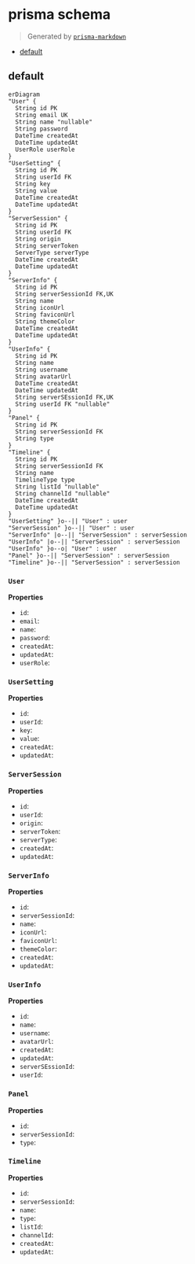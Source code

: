 # prisma schema
> Generated by [`prisma-markdown`](https://github.com/samchon/prisma-markdown)

- [default](#default)

## default
```mermaid
erDiagram
"User" {
  String id PK
  String email UK
  String name "nullable"
  String password
  DateTime createdAt
  DateTime updatedAt
  UserRole userRole
}
"UserSetting" {
  String id PK
  String userId FK
  String key
  String value
  DateTime createdAt
  DateTime updatedAt
}
"ServerSession" {
  String id PK
  String userId FK
  String origin
  String serverToken
  ServerType serverType
  DateTime createdAt
  DateTime updatedAt
}
"ServerInfo" {
  String id PK
  String serverSessionId FK,UK
  String name
  String iconUrl
  String faviconUrl
  String themeColor
  DateTime createdAt
  DateTime updatedAt
}
"UserInfo" {
  String id PK
  String name
  String username
  String avatarUrl
  DateTime createdAt
  DateTime updatedAt
  String serverSEssionId FK,UK
  String userId FK "nullable"
}
"Panel" {
  String id PK
  String serverSessionId FK
  String type
}
"Timeline" {
  String id PK
  String serverSessionId FK
  String name
  TimelineType type
  String listId "nullable"
  String channelId "nullable"
  DateTime createdAt
  DateTime updatedAt
}
"UserSetting" }o--|| "User" : user
"ServerSession" }o--|| "User" : user
"ServerInfo" |o--|| "ServerSession" : serverSession
"UserInfo" |o--|| "ServerSession" : serverSession
"UserInfo" }o--o| "User" : user
"Panel" }o--|| "ServerSession" : serverSession
"Timeline" }o--|| "ServerSession" : serverSession
```

### `User`

**Properties**
  - `id`: 
  - `email`: 
  - `name`: 
  - `password`: 
  - `createdAt`: 
  - `updatedAt`: 
  - `userRole`: 

### `UserSetting`

**Properties**
  - `id`: 
  - `userId`: 
  - `key`: 
  - `value`: 
  - `createdAt`: 
  - `updatedAt`: 

### `ServerSession`

**Properties**
  - `id`: 
  - `userId`: 
  - `origin`: 
  - `serverToken`: 
  - `serverType`: 
  - `createdAt`: 
  - `updatedAt`: 

### `ServerInfo`

**Properties**
  - `id`: 
  - `serverSessionId`: 
  - `name`: 
  - `iconUrl`: 
  - `faviconUrl`: 
  - `themeColor`: 
  - `createdAt`: 
  - `updatedAt`: 

### `UserInfo`

**Properties**
  - `id`: 
  - `name`: 
  - `username`: 
  - `avatarUrl`: 
  - `createdAt`: 
  - `updatedAt`: 
  - `serverSEssionId`: 
  - `userId`: 

### `Panel`

**Properties**
  - `id`: 
  - `serverSessionId`: 
  - `type`: 

### `Timeline`

**Properties**
  - `id`: 
  - `serverSessionId`: 
  - `name`: 
  - `type`: 
  - `listId`: 
  - `channelId`: 
  - `createdAt`: 
  - `updatedAt`: 